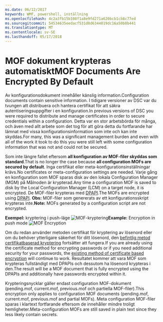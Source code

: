 ```yaml
---
ms.date: 06/12/2017
keywords: WMF, powershell, inställning
ms.openlocfilehash: 4c2a3fb15b108f1a8e9fd271a620bcb1cb8c77ed
ms.sourcegitcommit: 54534635eedacf531d8d6344019dc16a50b8b441
ms.translationtype: MT
ms.contentlocale: sv-SE
ms.lasthandoff: 05/17/2018
---
```

# <a name="mof-documents-are-encrypted-by-default"></a><span data-ttu-id="9d123-102">MOF dokument krypteras automatiskt</span><span class="sxs-lookup"><span data-stu-id="9d123-102">MOF Documents Are Encrypted By Default</span></span>

<span data-ttu-id="9d123-103">Av konfigurationsdokument innehåller känslig information.</span><span class="sxs-lookup"><span data-stu-id="9d123-103">Configuration documents contain sensitive information.</span></span> <span data-ttu-id="9d123-104">I tidigare versioner av DSC var du tvungen att distribuera och hantera certifikat för att säkra autentiseringsuppgifter i en konfiguration.</span><span class="sxs-lookup"><span data-stu-id="9d123-104">In previous versions of DSC you were required to distribute and manage certificates in order to secure credentials within a configuration.</span></span> <span data-ttu-id="9d123-105">Detta var en stor arbetsbörda för många, och även med allt arbete som det tog för att göra detta du fortfarande har lämnat med vissa konfigurationsinformation som inte och kan inte skyddas.</span><span class="sxs-lookup"><span data-stu-id="9d123-105">For many, this was a significant management burden and even with all of the work it took to do this you were still left with some configuration information that was not and could not be secured.</span></span>

<span data-ttu-id="9d123-106">Som inte längre fallet eftersom **all konfiguration av MOF-filer skyddas som standard**.</span><span class="sxs-lookup"><span data-stu-id="9d123-106">That is no longer the case because **all configuration MOFs are secured by default**.</span></span> <span data-ttu-id="9d123-107">Inga certifikat eller meta-konfigurationsinställningar krävs.</span><span class="sxs-lookup"><span data-stu-id="9d123-107">No certificates or meta-configuration settings are needed.</span></span> <span data-ttu-id="9d123-108">Varje gång en konfiguration som MOF sparas disk av den lokala Configuration Manager (MGM) på Målnoden är krypterad.</span><span class="sxs-lookup"><span data-stu-id="9d123-108">Any time a configuration MOF is saved to disk by the Local Configuration Manager (LCM) on a target node, it is encrypted.</span></span> <span data-ttu-id="9d123-109">De MOF-filer krypteras med [DPAPI](https://msdn.microsoft.com/library/ms995355.aspx).</span><span class="sxs-lookup"><span data-stu-id="9d123-109">The MOFs are encrypted using [DPAPI](https://msdn.microsoft.com/library/ms995355.aspx).</span></span> <span data-ttu-id="9d123-110">**Obs:** MOF-filer som genererats av ett konfigurationsskript krypteras inte.</span><span class="sxs-lookup"><span data-stu-id="9d123-110">**Note:** MOFs generated by a configuration script are not encrypted.</span></span>

<span data-ttu-id="9d123-111">**Exempel:** kryptering i push-läge ![MOF-kryptering](../images/MOF_Encryption.jpg)</span><span class="sxs-lookup"><span data-stu-id="9d123-111">**Example:** Encryption in push mode ![MOF Encryption](../images/MOF_Encryption.jpg)</span></span>

<span data-ttu-id="9d123-112">Om du redan använder metoden certifikat för kryptering av lösenord eller om du behöver ytterligare säkerhet för ditt lösenord, den [befintlig metod certifikatbaserad kryptering](https://msdn.microsoft.com/powershell/dsc/securemof) fortsätter att fungera.</span><span class="sxs-lookup"><span data-stu-id="9d123-112">If you are already using the certificate method for encrypting passwords or if you need additional security for your passwords, the [existing method of certificate based encryption](https://msdn.microsoft.com/powershell/dsc/securemof) will continue to work.</span></span> <span data-ttu-id="9d123-113">Resultatet kommer att vara MOF som krypteras fullständigt med DPAPIs och dessutom ha lösenord krypteras i den.</span><span class="sxs-lookup"><span data-stu-id="9d123-113">The result will be a MOF document that is fully encrypted using the DPAPIs and additionally have passwords encrypted within it.</span></span>

<span data-ttu-id="9d123-114">Krypteringsnycklar gäller endast configuration MOF-dokument (pending.mof, current.mof, previous.mof och partiella MOF-filer).</span><span class="sxs-lookup"><span data-stu-id="9d123-114">This encryption only applies to configuration MOF documents (pending.mof, current.mof, previous.mof and partial MOFs).</span></span> <span data-ttu-id="9d123-115">Meta configuration MOF-filer sparas i klartext fortfarande eftersom de innehåller mindre troligt hemligheter.</span><span class="sxs-lookup"><span data-stu-id="9d123-115">Meta-configuration MOFs are still saved in plain text since they less likely contain secrets.</span></span>
